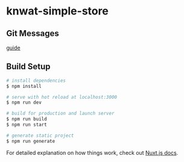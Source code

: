 # knwat-simple-store

## Git Messages 

[guide](https://gist.github.com/joshbuchea/6f47e86d2510bce28f8e7f42ae84c716)

## Build Setup

```bash
# install dependencies
$ npm install

# serve with hot reload at localhost:3000
$ npm run dev

# build for production and launch server
$ npm run build
$ npm run start

# generate static project
$ npm run generate
```

For detailed explanation on how things work, check out [Nuxt.js docs](https://nuxtjs.org).

